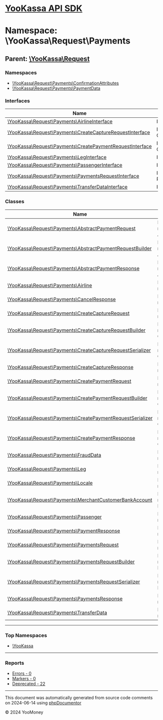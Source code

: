 # [YooKassa API SDK](../home.md)

# Namespace: \YooKassa\Request\Payments

## Parent: [\YooKassa\Request](../namespaces/yookassa-request.md)

### Namespaces

* [\YooKassa\Request\Payments\ConfirmationAttributes](../namespaces/yookassa-request-payments-confirmationattributes.md)
* [\YooKassa\Request\Payments\PaymentData](../namespaces/yookassa-request-payments-paymentdata.md)

### Interfaces

| Name | Summary |
| ---- | ------- |
| [\YooKassa\Request\Payments\AirlineInterface](../classes/YooKassa-Request-Payments-AirlineInterface.md) | Interface Airline. |
| [\YooKassa\Request\Payments\CreateCaptureRequestInterface](../classes/YooKassa-Request-Payments-CreateCaptureRequestInterface.md) | Interface CreateCaptureRequestInterface. |
| [\YooKassa\Request\Payments\CreatePaymentRequestInterface](../classes/YooKassa-Request-Payments-CreatePaymentRequestInterface.md) | Interface CreatePaymentRequestInterface. |
| [\YooKassa\Request\Payments\LegInterface](../classes/YooKassa-Request-Payments-LegInterface.md) | Interface PassengerInterface. |
| [\YooKassa\Request\Payments\PassengerInterface](../classes/YooKassa-Request-Payments-PassengerInterface.md) | Interface PassengerInterface. |
| [\YooKassa\Request\Payments\PaymentsRequestInterface](../classes/YooKassa-Request-Payments-PaymentsRequestInterface.md) | Interface PaymentsRequestInterface. |
| [\YooKassa\Request\Payments\TransferDataInterface](../classes/YooKassa-Request-Payments-TransferDataInterface.md) | Interface TransferDataInterface. |

### Classes

| Name | Summary |
| ---- | ------- |
| [\YooKassa\Request\Payments\AbstractPaymentRequest](../classes/YooKassa-Request-Payments-AbstractPaymentRequest.md) | Класс, представляющий модель AbstractPaymentRequest. |
| [\YooKassa\Request\Payments\AbstractPaymentRequestBuilder](../classes/YooKassa-Request-Payments-AbstractPaymentRequestBuilder.md) | Класс, представляющий модель AbstractPaymentRequestBuilder. |
| [\YooKassa\Request\Payments\AbstractPaymentResponse](../classes/YooKassa-Request-Payments-AbstractPaymentResponse.md) | Класс, представляющий модель AbstractPaymentResponse. |
| [\YooKassa\Request\Payments\Airline](../classes/YooKassa-Request-Payments-Airline.md) | Класс, представляющий модель Airline. |
| [\YooKassa\Request\Payments\CancelResponse](../classes/YooKassa-Request-Payments-CancelResponse.md) | Класс, представляющий модель CancelResponse. |
| [\YooKassa\Request\Payments\CreateCaptureRequest](../classes/YooKassa-Request-Payments-CreateCaptureRequest.md) | Класс, представляющий модель CreateCaptureRequest. |
| [\YooKassa\Request\Payments\CreateCaptureRequestBuilder](../classes/YooKassa-Request-Payments-CreateCaptureRequestBuilder.md) | Класс, представляющий модель CreateCaptureRequestBuilder. |
| [\YooKassa\Request\Payments\CreateCaptureRequestSerializer](../classes/YooKassa-Request-Payments-CreateCaptureRequestSerializer.md) | Класс, представляющий модель CreateCaptureRequestSerializer. |
| [\YooKassa\Request\Payments\CreateCaptureResponse](../classes/YooKassa-Request-Payments-CreateCaptureResponse.md) | Класс, представляющий модель CreateCaptureResponse. |
| [\YooKassa\Request\Payments\CreatePaymentRequest](../classes/YooKassa-Request-Payments-CreatePaymentRequest.md) | Класс, представляющий модель CreateCaptureRequest. |
| [\YooKassa\Request\Payments\CreatePaymentRequestBuilder](../classes/YooKassa-Request-Payments-CreatePaymentRequestBuilder.md) | Класс, представляющий модель CreatePaymentRequestBuilder. |
| [\YooKassa\Request\Payments\CreatePaymentRequestSerializer](../classes/YooKassa-Request-Payments-CreatePaymentRequestSerializer.md) | Класс, представляющий модель CreatePaymentRequestSerializer. |
| [\YooKassa\Request\Payments\CreatePaymentResponse](../classes/YooKassa-Request-Payments-CreatePaymentResponse.md) | Класс, представляющий модель CreatePaymentResponse. |
| [\YooKassa\Request\Payments\FraudData](../classes/YooKassa-Request-Payments-FraudData.md) | Класс, представляющий модель FraudData. |
| [\YooKassa\Request\Payments\Leg](../classes/YooKassa-Request-Payments-Leg.md) | Класс, представляющий модель Leg. |
| [\YooKassa\Request\Payments\Locale](../classes/YooKassa-Request-Payments-Locale.md) | Класс, представляющий модель Locale. |
| [\YooKassa\Request\Payments\MerchantCustomerBankAccount](../classes/YooKassa-Request-Payments-MerchantCustomerBankAccount.md) | Класс, представляющий модель MerchantCustomerBankAccount. |
| [\YooKassa\Request\Payments\Passenger](../classes/YooKassa-Request-Payments-Passenger.md) | Класс, представляющий модель PaymentsRequest. |
| [\YooKassa\Request\Payments\PaymentResponse](../classes/YooKassa-Request-Payments-PaymentResponse.md) | Класс, представляющий модель PaymentResponse. |
| [\YooKassa\Request\Payments\PaymentsRequest](../classes/YooKassa-Request-Payments-PaymentsRequest.md) | Класс, представляющий модель PaymentsRequest. |
| [\YooKassa\Request\Payments\PaymentsRequestBuilder](../classes/YooKassa-Request-Payments-PaymentsRequestBuilder.md) | Класс, представляющий модель PaymentsRequestBuilder. |
| [\YooKassa\Request\Payments\PaymentsRequestSerializer](../classes/YooKassa-Request-Payments-PaymentsRequestSerializer.md) | Класс, представляющий модель PaymentsRequestSerializer. |
| [\YooKassa\Request\Payments\PaymentsResponse](../classes/YooKassa-Request-Payments-PaymentsResponse.md) | Класс, представляющий модель PaymentsResponse. |
| [\YooKassa\Request\Payments\TransferData](../classes/YooKassa-Request-Payments-TransferData.md) | Класс, представляющий модель Transfer. |

---

### Top Namespaces

* [\YooKassa](../namespaces/yookassa.md)

---

### Reports
* [Errors - 0](../reports/errors.md)
* [Markers - 0](../reports/markers.md)
* [Deprecated - 22](../reports/deprecated.md)

---

This document was automatically generated from source code comments on 2024-06-14 using [phpDocumentor](http://www.phpdoc.org/)

&copy; 2024 YooMoney